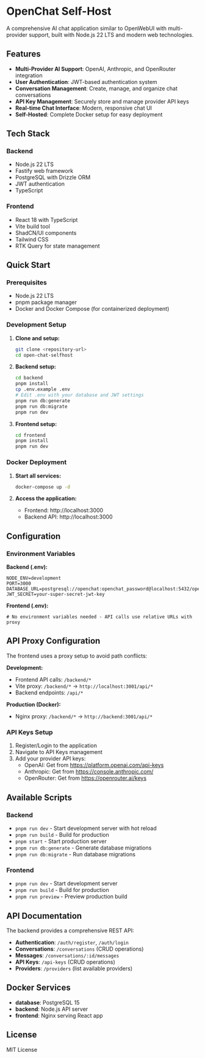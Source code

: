 # OpenChat Self-Host

A comprehensive AI chat application similar to OpenWebUI with multi-provider support, built with Node.js 22 LTS and modern web technologies.

## Features

- **Multi-Provider AI Support**: OpenAI, Anthropic, and OpenRouter integration
- **User Authentication**: JWT-based authentication system
- **Conversation Management**: Create, manage, and organize chat conversations
- **API Key Management**: Securely store and manage provider API keys
- **Real-time Chat Interface**: Modern, responsive chat UI
- **Self-Hosted**: Complete Docker setup for easy deployment

## Tech Stack

### Backend
- Node.js 22 LTS
- Fastify web framework
- PostgreSQL with Drizzle ORM
- JWT authentication
- TypeScript

### Frontend
- React 18 with TypeScript
- Vite build tool
- ShadCN/UI components
- Tailwind CSS
- RTK Query for state management

## Quick Start

### Prerequisites
- Node.js 22 LTS
- pnpm package manager
- Docker and Docker Compose (for containerized deployment)

### Development Setup

1. **Clone and setup:**
   ```bash
   git clone <repository-url>
   cd open-chat-selfhost
   ```

2. **Backend setup:**
   ```bash
   cd backend
   pnpm install
   cp .env.example .env
   # Edit .env with your database and JWT settings
   pnpm run db:generate
   pnpm run db:migrate
   pnpm run dev
   ```

3. **Frontend setup:**
   ```bash
   cd frontend
   pnpm install
   pnpm run dev
   ```

### Docker Deployment

1. **Start all services:**
   ```bash
   docker-compose up -d
   ```

2. **Access the application:**
   - Frontend: http://localhost:3000
   - Backend API: http://localhost:3000

## Configuration

### Environment Variables

**Backend (.env):**
```env
NODE_ENV=development
PORT=3000
DATABASE_URL=postgresql://openchat:openchat_password@localhost:5432/openchat
JWT_SECRET=your-super-secret-jwt-key
```

**Frontend (.env):**
```env
# No environment variables needed - API calls use relative URLs with proxy
```

## API Proxy Configuration

The frontend uses a proxy setup to avoid path conflicts:

**Development:**
- Frontend API calls: `/backend/*` 
- Vite proxy: `/backend/*` → `http://localhost:3001/api/*`
- Backend endpoints: `/api/*`

**Production (Docker):**
- Nginx proxy: `/backend/*` → `http://backend:3001/api/*`

### API Keys Setup

1. Register/Login to the application
2. Navigate to API Keys management  
3. Add your provider API keys:
   - OpenAI: Get from https://platform.openai.com/api-keys
   - Anthropic: Get from https://console.anthropic.com/
   - OpenRouter: Get from https://openrouter.ai/keys

## Available Scripts

### Backend
- `pnpm run dev` - Start development server with hot reload
- `pnpm run build` - Build for production
- `pnpm start` - Start production server
- `pnpm run db:generate` - Generate database migrations
- `pnpm run db:migrate` - Run database migrations

### Frontend
- `pnpm run dev` - Start development server
- `pnpm run build` - Build for production
- `pnpm run preview` - Preview production build

## API Documentation

The backend provides a comprehensive REST API:

- **Authentication**: `/auth/register`, `/auth/login`
- **Conversations**: `/conversations` (CRUD operations)
- **Messages**: `/conversations/:id/messages`
- **API Keys**: `/api-keys` (CRUD operations)
- **Providers**: `/providers` (list available providers)

## Docker Services

- **database**: PostgreSQL 15
- **backend**: Node.js API server
- **frontend**: Nginx serving React app

## License

MIT License